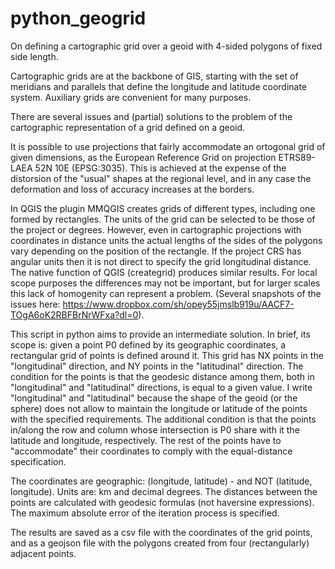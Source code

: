 # python_geogrid
On defining a cartographic grid over a geoid with 4-sided polygons of fixed side length.

Cartographic grids are at the backbone of GIS, starting with the set of meridians and parallels that define the longitude and latitude coordinate system. Auxiliary grids are convenient for many purposes. 

There are several issues and (partial) solutions to the problem of the cartographic representation of a grid defined on a geoid.

It is possible to use projections that fairly accommodate an ortogonal grid of given dimensions, as the European Reference Grid on projection ETRS89-LAEA 52N 10E (EPSG:3035). This is achieved at the expense of the distorsion of the "usual" shapes at the regional level, and in any case the deformation and loss of accuracy increases at the borders.

In QGIS the plugin MMQGIS creates grids of different types, including one formed by rectangles. The units of the grid can be selected to be those of the project or degrees. However, even in cartographic projections with coordinates in distance units the actual lengths of the sides of the polygons vary depending on the position of the rectangle. If the project CRS has angular units then it is not direct to specify the grid longitudinal distance. The native function of QGIS (creategrid) produces similar results. For local scope purposes the differences may not be important, but for larger scales this lack of homogenity can represent a problem.
(Several snapshots of the issues here: https://www.dropbox.com/sh/opey55jmslb919u/AACF7-TOgA6oK2RBFBrNrWFxa?dl=0).

This script in python aims to provide an intermediate solution. 
In brief, its scope is: given a point P0 defined by its geographic coordinates, a rectangular grid of points is defined around it. This grid has NX points in the "longitudinal" direction, and NY points in the "latitudinal" direction. The condition for the points is that the geodesic distance among them, both in "longitudinal" and "latitudinal" directions, is equal to a given value.
I write "longitudinal" and "latitudinal" because the shape of the geoid (or the sphere) does not allow to maintain the longitude or latitude of the points with the specified requirements.
The additional condition is that the points in/along the row and column whose intersection is P0 share with it the latitude and longitude, respectively. The rest of the points have to "accommodate" their coordinates to comply with the equal-distance specification.

The coordinates are geographic: (longitude, latitude) - and NOT (latitude, longitude).
Units are: km and decimal degrees.
The distances between the points are calculated with geodesic formulas (not haversine expressions). The maximum absolute error of the iteration process is specified.

The results are saved as a csv file with the coordinates of the grid points, and as a geojson file with the polygons created from four (rectangularly) adjacent points.

